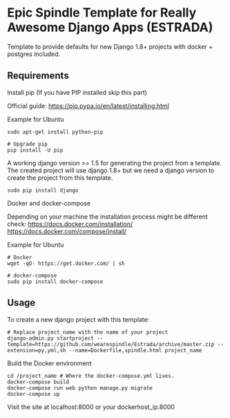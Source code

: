 # Epic Spindle Template for Really Awesome Django Apps (ESTRADA)

Template to provide defaults for new Django 1.8+ projects with docker + postgres included.

## Requirements

Install pip
(If you have PIP installed skip this part)

Official guide: https://pip.pypa.io/en/latest/installing.html

Example for Ubuntu
```
sudo apt-get install python-pip

# Upgrade pip
pip install -U pip
```

A working django version >= 1.5 for generating the project from a template. The
created project will use django 1.8+ but we need a django version to create
the project from this template.
```
sudo pip install django
```

Docker and docker-compose

Depending on your machine the installation process might be different check:
https://docs.docker.com/installation/
https://docs.docker.com/compose/install/

Example for Ubuntu
```
# Docker
wget -qO- https://get.docker.com/ | sh

# docker-compose
sudo pip install docker-compose
```

## Usage

To create a new django project with this template:
```
# Replace project_name with the name of your project
django-admin.py startproject --template=https://github.com/wearespindle/Estrada/archive/master.zip --extension=py,yml,sh --name=Dockerfile,spindle.html project_name
```

Build the Docker environment
```
cd /project_name # Where the docker-compose.yml lives.
docker-compose build
docker-compose run web python manage.py migrate
docker-compose up
```

Visit the site at localhost:8000 or your dockerhost_ip:8000
